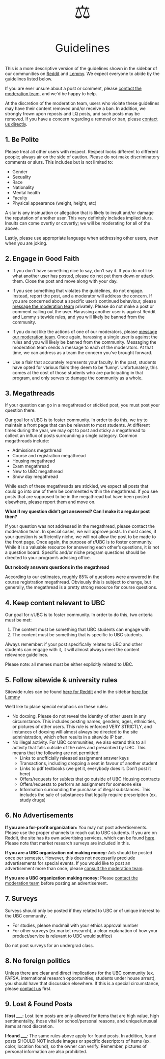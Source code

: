 # 

<p align="center" style="font-size:60px;">⚖️</p>
<p align="center" style="font-size:36px;">Guidelines</p>

This is a more descriptive version of the guidelines shown in the sidebar of our communities on [Reddit](https://reddit.com/r/ubc) and [Lemmy](https://lemmy.ca/c/ubc). We expect everyone to abide by the guidelines listed below. 

If you are ever unsure about a post or comment, please [contact the moderation team](http://www.reddit.com/message/compose?to=%2Fr%2FUBC), and we'd be happy to help. 

At the discretion of the moderation team, users who violate these guidelines may have their content removed and/or receive a ban. In addition, we strongly frown upon reposts and LQ posts, and such posts may be removed. If you have a concern regarding a removal or ban, please [contact us directly](http://www.reddit.com/message/compose?to=%2Fr%2FUBC). 

## 1. Be Polite

Please treat all other users with respect. Respect looks different to different people; always air on the side of caution. Please do not make discriminatory comments or slurs. This includes but is not limited to:

* Gender
* Sexuality
* Race
* Nationality
* Mental health
* Faculty
* Physical appearance (weight, height, etc)

A slur is any insinuation or allegation that is likely to insult and/or damage the reputation of another user. This very definitely includes implied slurs. Insults can come overtly or covertly; we will be moderating for all of the above. 

Lastly, please use appropriate language when addressing other users, even when you are joking. 

## 2. Engage in Good Faith

* If you don’t have something nice to say, don’t say it. If you do not like what another user has posted, please do not put them down or attack them. Close the post and move along with your day. 

* If you see something that violates the guidelines, do not engage. Instead, report the post, and a moderator will address the concern. If you are concerned about a specific user’s continued behaviour, please [message the moderation team](http://www.reddit.com/message/compose?to=%2Fr%2FUBC) privately. Please do not make a post or comment calling out the user. Harassing another user is against Reddit and Lemmy sitewide rules, and you will likely be banned from the community.

* If you do not like the actions of one of our moderators, please [message our moderation team](http://www.reddit.com/message/compose?to=%2Fr%2FUBC). Once again, harassing a single user is against the rules and you will likely be banned from the community. Messaging the moderation team sends a message to each of the moderators. At that time, we can address as a team the concern you’ve brought forward.

* Use a flair that accurately represents your faculty. In the past, students have opted for various flairs they deem to be ‘funny’. Unfortunately, this comes at the cost of those students who are participating in that program, and only serves to damage the community as a whole. 

## 3. Megathreads 

If your question can go in a megathread or stickied post, you must post your question there.

Our goal for r/UBC is to foster community. In order to do this, we try to maintain a front page that can be relevant to most students. At different times during the year, we may opt to post and sticky a megathread to collect an influx of posts surrounding a single category. Common megathreads include:

* Admissions megathread
* Course and registration megathread
* Housing megathread
* Exam megathread
* New to UBC megathread
* Snow day megathread

While each of these megathreads are stickied, we expect all posts that could go into one of them be commented within the megathread. If you see posts that are supposed to be in the megathread but have been posted elsewhere, please report them and move on.

**What if my question didn’t get answered? Can I make it a regular post then?**

If your question was not addressed in the megathread, please contact the moderation team. In special cases, we will approve posts. In most cases, if your question is sufficiently niche, we will not allow the post to be made to the front page. Once again, the purpose of r/UBC is to foster community. While it is a valuable resource for answering each other’s questions, it is not a question board. Specific and/or niche program questions should be directed to your program’s advising office.

**But nobody answers questions in the megathread**

According to our estimates, roughly 85% of questions were answered in the course registration megathread. Obviously this is subject to change, but generally, the megathread is a pretty strong resource for course questions.

## 4. Keep content relevant to UBC

Our goal for r/UBC is to foster community. In order to do this, two criteria must be met:

1. The content must be something that UBC students can engage with
2. The content must be something that is specific to UBC students.

Always remember: if your post specifically relates to UBC and other students can engage with it, it will almost always meet the content relevance guidelines.

Please note: all memes must be either explicitly related to UBC.  

## 5. Follow sitewide & university rules

Sitewide rules can be found [here for Reddit](https://www.redditinc.com/policies/content-policy) and in the sidebar [here for Lemmy](https://lemmy.ca/)

We’d like to place special emphasis on these rules:

* No doxxing. Please do not reveal the identity of other users in any circumstance. This includes posting names, genders, ages, ethnicities, or pictures of other users. This rule is enforced VERY STRICTLY, and instances of doxxing will almost always be directed to the site administration, which often results in a sitewide IP ban. 
* No illegal activity. For UBC communities, we also extend this to all activity that falls outside of the rules and prescribed by UBC. This means that the following are not permitted:
    - Links to unofficially released assignment answer keys
    - Transactions, including dropping a seat in favour of another student
    - Links to pdf textbooks (we get it, everybody does it. Don’t post it here)
    - Offers/requests for sublets that go outside of UBC Housing contracts
    - Offers/requests to perform an assignment for someone else
    - Information surrounding the purchase of illegal substances. This includes the sale of substances that legally require prescription (ex. study drugs)

## 6. No Advertisements

**If you are a for-profit organization:** You may not post advertisements. Please use the proper channels to reach out to UBC students. If you are on Reddit, the site has its own advertising services, which can be found [here](https://ads.reddit.com/). Please note that market research surveys are included in this. 

**If you are a UBC organization not making money:** Ads should be posted once per semester. However, this does not necessarily preclude advertisements for special events.  If you would like to post an advertisement more than once, please [consult the moderation team](http://www.reddit.com/message/compose?to=%2Fr%2FUBC).

**If you are a UBC organization making money:** Please [contact the moderation team](http://www.reddit.com/message/compose?to=%2Fr%2FUBC) before posting an advertisement.

## 7. Surveys
Surveys should only be posted if they related to UBC or of unique interest to the UBC community. 

- For studies, please modmail with your ethics approval number
- For other surveys (ex.market research), a clear explanation of how your product/service is relevant to UBC would suffice)

Do not post surveys for an undergrad class.

## 8. No foreign politics

Unless there are clear and direct implications for the UBC community (ex. FAFSA, international research opportunities, students under house arrest), you should have that discussion elsewhere. If this is a special circumstance, please [contact us](http://www.reddit.com/message/compose?to=%2Fr%2FUBC) first.

## 9. Lost & Found Posts

**I lost ___**: Lost item posts are only allowed for items that are high value, high sentimentality, those vital for school/personal reasons, and unique/unusual items at mod discretion.

**I found ___**: The same rules above apply for found posts. In addition, found posts SHOULD NOT include images or specific descriptors of items (ex. color, location found), so the owner can verify. Remember, pictures of personal information are also prohibited.




<!--  Short form for sidebars:

**[Full Guidelines](https://communityubc.github.io/ubcwiki/meta/guidelines)**

Summarized Guidelines:

1. **Be polite**: Treat each other with respect. No slurs (ex. racial, gender, homophobic, mental health, etc.)

2. **Engage in good faith**: If you can’t say something nice, don’t say anything.

3. **Use Megathreads**: If your question can go in a megathread or stickied post, you must post it there.

4. **Keep content relevant**: Posts must be related to UBC or its community. All memes must be OC and/or explicitly related to UBC.

5. **Follow community rules**: This includes illegal activities, linking to unauthorized copyrighted materials, doxxing, and violations of UBC academic conduct policy ([read more](https://communityubc.github.io/ubcwiki/meta/guidelines#5-follow-sitewide--university-rules)).

6. **Advertisements**: UBC affiliated non-profit organizations may advertise within reasonable limits. Everyone else must [contact us](http://www.reddit.com/message/compose?to=%2Fr%2FUBC) before posting. No private advertisement of any sale or purchase. ([read more](https://communityubc.github.io/ubcwiki/meta/guidelines#6-no-advertisements)).

7. **Surveys**: Surveys should be posted only if they are related to UBC or are of unique interest to the UBC community. Only some survey types are allowed ([read more](https://communityubc.github.io/ubcwiki/meta/guidelines#7-surveys)).

8. **No discussion of foreign politics** unless it has clear and direct implications for the UBC community ([read more](https://communityubc.github.io/ubcwiki/meta/guidelines#8-no-foreign-politics)).

9. **Lost & Found Posts** are only allowed for some items ([read more](https://communityubc.github.io/ubcwiki/meta/guidelines#9-lost--found-posts)). Found posts SHOULD NOT include images or descriptors (color, location) of the item. Pictures with personal information are also prohibited.

In addition, we strongly frown upon reposts and LQ posts, and such posts may be removed.

If you see a post or comment which is not in accordance with these guidelines please use the report feature and DO NOT ENGAGE with it.
-->
